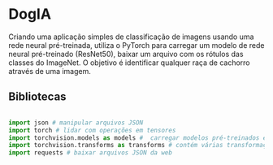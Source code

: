 # DogIA

Criando uma aplicação simples de classificação de imagens usando uma rede neural pré-treinada, utiliza o PyTorch para carregar um modelo de rede neural pré-treinado (ResNet50), baixar um arquivo com os rótulos das classes do ImageNet. O objetivo é identificar qualquer raça de cachorro através de uma imagem.

<h2> Bibliotecas </h2>

```python 

import json # manipular arquivos JSON
import torch # lidar com operações em tensores
import torchvision.models as models #  carregar modelos pré-treinados e transformar imagens
import torchvision.transforms as transforms # contém várias transformações que podem ser aplicadas em imagens usando o PyTorch
import requests # baixar arquivos JSON da web
